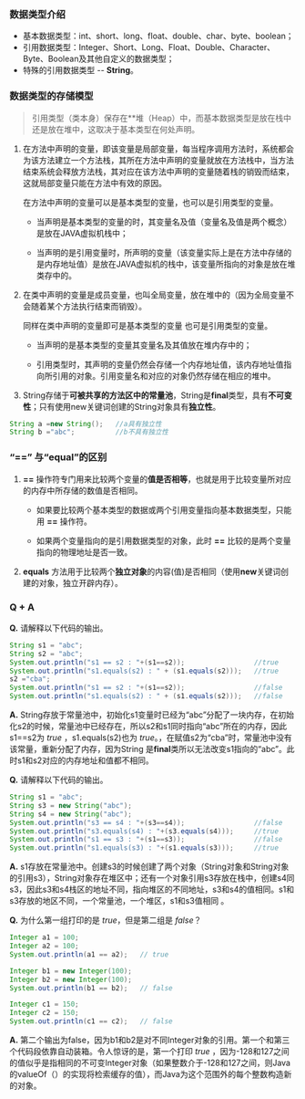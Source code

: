 ### 数据类型介绍

- 基本数据类型：int、short、long、float、double、char、byte、boolean；
- 引用数据类型：Integer、Short、Long、Float、Double、Character、Byte、Boolean及其他自定义的数据类型；
- 特殊的引用数据类型 -- **String**。

### 数据类型的存储模型

> 引用类型（类本身）保存在**堆（Heap）中，而基本数据类型是放在栈中还是放在堆中，这取决于基本类型在何处声明。


1. 在方法中声明的变量，即该变量是局部变量，每当程序调用方法时，系统都会为该方法建立一个方法栈，其所在方法中声明的变量就放在方法栈中，当方法结束系统会释放方法栈，其对应在该方法中声明的变量随着栈的销毁而结束，这就局部变量只能在方法中有效的原因。

      在方法中声明的变量可以是基本类型的变量，也可以是引用类型的变量。

      - 当声明是基本类型的变量的时，其变量名及值（变量名及值是两个概念）是放在JAVA虚拟机栈中；

      - 当声明的是引用变量时，所声明的变量（该变量实际上是在方法中存储的是内存地址值）是放在JAVA虚拟机的栈中，该变量所指向的对象是放在堆类存中的。


2. 在类中声明的变量是成员变量，也叫全局变量，放在堆中的（因为全局变量不会随着某个方法执行结束而销毁）。

    同样在类中声明的变量即可是基本类型的变量 也可是引用类型的变量。

    - 当声明的是基本类型的变量其变量名及其值放在堆内存中的；

    - 引用类型时，其声明的变量仍然会存储一个内存地址值，该内存地址值指向所引用的对象。引用变量名和对应的对象仍然存储在相应的堆中。


3. String存储于**可被共享的方法区中的常量池**，String是**final**类型，具有**不可变性**；只有使用new关键词创建的String对象具有**独立性**。

````Java
String a =new String();   //a具有独立性
String b ="abc";          //b不具有独立性
````

### “==” 与“equal”的区别
1. **==** 操作符专门用来比较两个变量的**值是否相等**，也就是用于比较变量所对应的内存中所存储的数值是否相同。

    - 如果要比较两个基本类型的数据或两个引用变量指向基本数据类型，只能用 **==** 操作符。

    - 如果两个变量指向的是引用数据类型的对象，此时 **==** 比较的是两个变量指向的物理地址是否一致。


2. **equals** 方法用于比较两个**独立对象**的内容(值)是否相同（使用**new**关键词创建的对象，独立开辟内存）。

### Q + A

**Q.** 请解释以下代码的输出。
````Java
String s1 = "abc";
String s2 = "abc";
System.out.println("s1 == s2 : "+(s1==s2));                 //true
System.out.println("s1.equals(s2) : " + (s1.equals(s2)));   //true
s2 ="cba";
System.out.println("s1 == s2 : "+(s1==s2));                 //false
System.out.println("s1.equals(s2) : " + (s1.equals(s2)));   //false
````

**A.** String存放于常量池中，初始化s1变量时已经为“abc”分配了一块内存，在初始化s2的时候，常量池中已经存在，所以s2和s1同时指向“abc”所在的内存，因此s1==s2为 *true* ，s1.equals(s2)也为 *true*。，在赋值s2为“cba”时，常量池中没有该常量，重新分配了内存，因为String 是**final**类所以无法改变s1指向的“abc”。此时s1和s2对应的内存地址和值都不相同。

**Q.** 请解释以下代码的输出。

````Java
String s1 = "abc";
String s3 = new String("abc");
String s4 = new String("abc");
System.out.println("s3 == s4 : "+(s3==s4));                 //false
System.out.println("s3.equals(s4) : "+(s3.equals(s4)));     //true
System.out.println("s1 == s3 : "+(s1==s3));                 //false
System.out.println("s1.equals(s3) : "+(s1.equals(s3)));     //true
````
**A.** s1存放在常量池中。创建s3的时候创建了两个对象（String对象和String对象的引用s3），String对象存在堆区中；还有一个对象引用s3存放在栈中，创建s4同s3，因此s3和s4栈区的地址不同，指向堆区的不同地址，s3和s4的值相同。s1和s3存放的地区不同，一个常量池，一个堆区，s1和s3值相同 。


**Q.** 为什么第一组打印的是 *true*，但是第二组是 *false*？
````Java
Integer a1 = 100;
Integer a2 = 100;
System.out.println(a1 == a2);   // true

Integer b1 = new Integer(100);
Integer b2 = new Integer(100);
System.out.println(b1 == b2);   // false

Integer c1 = 150;
Integer c2 = 150;
System.out.println(c1 == c2);   // false
````
**A.** 第二个输出为false，因为b1和b2是对不同Integer对象的引用。第一个和第三个代码段依靠自动装箱。令人惊讶的是，第一个打印 *true* ，因为-128和127之间的值似乎是指相同的不可变Integer对象（如果整数介于-128和127之间，则Java的valueOf（）的实现将检索缓存的值），而Java为这个范围外的每个整数构造新的对象。
